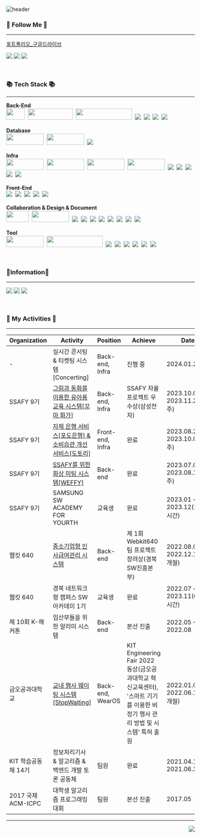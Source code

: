

![header](https://capsule-render.vercel.app/api?type=waving&color=timeGradient&text=%EC%97%B4%EC%A0%95%EC%A0%81%EC%9D%B8%20%EC%BB%A4%EB%AE%A4%EB%8B%88%EC%BC%80%EC%9D%B4%ED%84%B0%20%EB%B0%B1%EC%97%94%EB%93%9C%20%EA%B0%9C%EB%B0%9C%EC%9E%90%20%EB%B0%A9%EC%A7%84%EC%84%B1&animation=twinkling&fontSize=35&fontAlignY=40&fontAlign=50&height=250)
<h3 align="left">🌈 Follow Me 🌈</h3>

---

[포트폴리오_구글드라이브](https://drive.google.com/file/d/1V7lwvjcMtLzPF6OC3BgxA1lUIpVJXOs_/view?usp=sharing)

<a href="https://velog.io/@wlstjdwkd"><img src="https://img.shields.io/badge/Tech%20Blog-11B48A?style=square&logo=Vimeo&logoColor=white"/></a>
<a href="https://www.instagram.com/bvng._.mooomiin/"><img src="https://img.shields.io/badge/Instagram-E4405F?style=square&logo=Instagram&logoColor=white"/></a>
<a href="mailto:xkakrlfh@gmail.com"><img src="https://img.shields.io/badge/Gmail-d14836?style=square&logo=Gmail&logoColor=white"/></a></br>


<br>

<h3 align="left">📚 Tech Stack 📚</h3>

---

<p align="left">
  <strong>Back-End</strong><br>
  <img src="https://img.shields.io/badge/Java-007396?style=square&logo=Java&logoColor=white" width="50" height="30"/>&nbsp
  <img src="https://img.shields.io/badge/SpringBoot-6DB33F?style=square&logo=SpringBoot&logoColor=white" width="120" height="30"/>&nbsp 
<img src="https://img.shields.io/badge/Spring Data JPA-3FE87F?style=square&logo=Java&logoColor=white" width="150" height="30"/>&nbsp
<img src="https://img.shields.io/badge/Spring-6DB33F?style=square&logo=Spring&logoColor=white"/>&nbsp
  <img src="https://img.shields.io/badge/MyBatis-007396?style=square&logo=Java&logoColor=white"/>&nbsp 
       <img src="https://img.shields.io/badge/Python-3776AB?style=square&logo=Python&logoColor=white"/>&nbsp
 <img src="https://img.shields.io/badge/Flask-000000?style=square&logo=Flask&logoColor=white"/>&nbsp
<br><br>
  <strong>Database</strong><br>
  <img src="https://img.shields.io/badge/MySQL-4479A1?style=square&logo=MySQL&logoColor=white" width=100" height="30"/>&nbsp
  <img src="https://img.shields.io/badge/Redis-DC382D?style=square&logo=Redis&logoColor=white" width=100" height="30"/>&nbsp
      <img src="https://img.shields.io/badge/MariaDB-003545?style=square&logo=MariaDB&logoColor=white"/>&nbsp
<br><br>
  <strong>Infra</strong><br>
  <img src="https://img.shields.io/badge/AWS EC2-FF9900?style=square&logo=Amazon EC2&logoColor=white" width=100" height="30"/>&nbsp
  <img src="https://img.shields.io/badge/AWS RDS-527FFF?style=square&logo=Amazon RDS&logoColor=white" width=100" height="30"/>&nbsp
<img src="https://img.shields.io/badge/Docker-2496ED?style=square&logo=Docker&logoColor=white"  width=100" height="30"/>&nbsp 
      <img src="https://img.shields.io/badge/Jenkins-D24939?style=square&logo=Jenkins&logoColor=white"  width=100" height="30"/>&nbsp
<img src="https://img.shields.io/badge/AWS S3-569A31?style=square&logo=Amazon S3&logoColor=white"/>&nbsp
<img src="https://img.shields.io/badge/Nginx-009639?style=square&logo=NGINX&logoColor=white"/>&nbsp          
      <img src="https://img.shields.io/badge/Docker Compose-2496ED?style=square&logo=Docker Compose&logoColor=white"/>&nbsp
          <img src="https://img.shields.io/badge/letsencrypt-003A70?style=square&logo=letsencrypt&logoColor=white"/>&nbsp
          <img src="https://img.shields.io/badge/CloudFront-2496ED?style=square&logo=CloudFront&logoColor=white"/>&nbsp
<br><br>
  <strong>Front-End</strong><br>
  <img src="https://img.shields.io/badge/html5-E34F26?style=square&logo=html5&logoColor=white"/>&nbsp
  <img src="https://img.shields.io/badge/css3-1572B6?style=square&logo=css3&logoColor=white"/>&nbsp
      <img src="https://img.shields.io/badge/javascript-F7DF1E?style=square&logo=javascript&logoColor=white"/>&nbsp
      <img src="https://img.shields.io/badge/react-61DAFB?style=square&logo=react&logoColor=white"/>&nbsp
      <img src="https://img.shields.io/badge/react native-61DAFB?style=square&logo=react&logoColor=white"/>&nbsp
<br><br>
  <strong>Collaboration & Design & Document</strong><br>
  <img src="https://img.shields.io/badge/git-F05032?style=square&logo=git&logoColor=white" width=60" height="30"/>&nbsp
      <img src="https://img.shields.io/badge/github-181717?style=square&logo=github&logoColor=white" width=100" height="30"/>&nbsp 
<img src="https://img.shields.io/badge/gitlab-FC6D26?style=square&logo=gitlab&logoColor=white"/>&nbsp
      <img src="https://img.shields.io/badge/notion-000000?style=square&logo=notion&logoColor=white"/>&nbsp
      <img src="https://img.shields.io/badge/Google Drive-4285F4?style=square&logo=googledrive&logoColor=white"/>&nbsp
      <img src="https://img.shields.io/badge/Gerrit-EEEEEE?style=square&logo=gerrit&logoColor=white"/>&nbsp
      <img src="https://img.shields.io/badge/Figma-F24E1E?style=square&logo=figma&logoColor=white"/>&nbsp
      <img src="https://img.shields.io/badge/Jira-0052CC?style=square&logo=jirasoftware&logoColor=white"/>&nbsp
      <img src="https://img.shields.io/badge/Postman-FF6C37?style=square&logo=postman&logoColor=white"/>&nbsp
      <img src="https://img.shields.io/badge/Swagger-85EA2D?style=square&logo=swagger&logoColor=white"/>&nbsp
<br><br>
  <strong>Tool</strong><br>
  <img src="https://img.shields.io/badge/IntelliJ-000000?style=square&logo=intellijidea&logoColor=white" width=100" height="30"/>&nbsp
        <img src="https://img.shields.io/badge/MySQL Workbench-4479A1?style=square&logo=MySQL&logoColor=white" width=150" height="30"/>&nbsp 
<img src="https://img.shields.io/badge/Eclipse-000000?style=square&logo=eclipseide&logoColor=white"/>&nbsp
      <img src="https://img.shields.io/badge/Pycharm-000000?style=square&logo=pycharm&logoColor=white"/>&nbsp
      <img src="https://img.shields.io/badge/VS Code-007ACC?style=square&logo=visualstudiocode&logoColor=white"/>&nbsp
  <img src="https://img.shields.io/badge/HeidiSQL-6DB33F?style=square&logo=HeidiSQL&logoColor=white"/>&nbsp 
          <img src="https://img.shields.io/badge/putty-003A70?style=square&logo=putty&logoColor=white"/>&nbsp
  <img src="https://img.shields.io/badge/mobaxterm-000000?style=square&logo=mobaxterm&logoColor=white"/>&nbsp

</p>

<br>


<h3 align="left">🎈Information🎲</h3>

---
<p align="left">
    <img src="https://github-readme-stats.vercel.app/api/top-langs/?username=wlstjdwkd&layout=compact">
    <img src="http://mazassumnida.wtf/api/generate_badge?boj=wlstjdwkd">
    <img src="https://github-readme-stats.vercel.app/api?username=wlstjdwkd&show_icons=true&theme=radical">
</p>

<br>

<h3 align="left">📌 My Activities 📌</h3>

---

| Organization  | Activity                                                                           | Position         | Achieve                                                                             | Date                         |
|---------------|------------------------------------------------------------------------------------|------------------|-------------------------------------------------------------------------------------|------------------------------|
| -             | 실시간 콘서팅 & 티켓팅 시스템[Concerting]                                                      | Back-end, Infra  | 진행 중                                                                                | 2024.01.21 ~                 |
| SSAFY 9기      | [그림과 동화를 이용한 유아용 교육 시스템[꼬마 화가]](https://github.com/A-Little-Painter/LittlePainter) | Back-end, Infra  | SSAFY 자율 프로젝트 우수상(삼성전자)                                                             | 2023.10.09 ~ 2023.11.22(7주)  |
| SSAFY 9기      | [자체 은행 서비스[포도은행] & 소비습관 개선 서비스[도토리]](https://github.com/wlstjdwkd/PodoBank-Dotori) | Front-end, Infra | 완료                                                                                  | 2023.08.28 ~ 2023.10.06(7주)  |
| SSAFY 9기      | [SSAFY를 위한 화상 미팅 시스템[WEFFY]](https://github.com/wlstjdwkd/WEFFY)                   | Back-end         | 완료                                                                                  | 2023.07.04 ~ 2023.08.13(7주)  |
| SSAFY 9기      | SAMSUNG SW ACADEMY FOR YOURTH                                                      | 교육생              | 완료                                                                                  | 2023.01 ~ 2023.12(1600시간)    |
| 웹킷 640        | [중소기업형 인사급여관리 시스템](https://github.com/wlstjdwkd/Company-Management-System)         | Back-end         | 제 1회 Webkit640 팀 프로젝트 장려상(경북SW진흥본부)                                                 | 2022.08.09 ~ 2022.12.14(4개월) |
| 웹킷 640        | 경북 네트워크형 캠퍼스 SW 아카데미 1기                                                            | 교육생              | 완료                                                                                  | 2022.07 ~ 2023.11(640시간)     |
| 제 10회 K-해커톤   | 임산부들을 위한 알리미 시스템                                                                   | Back-end         | 본선 진출                                                                               | 2022.05 ~ 2022.08            |
| 금오공과대학교       | [교내 행사 웨이팅 시스템[StopWaiting]](https://github.com/wlstjdwkd/Stop_Waiting)                                                     | Back-end, WearOS | KIT Engineering Fair 2022 동상(금오공과대학교 혁신교육센터),<br/>'스마트 기기를 이용한 비정기 행사 관리 방법 및 시스템' 특허 출원 | 2022.01.04 ~ 2022.06.14(6개월) |
| KIT 학습공동체 14기 | 정보처리기사 & 알고리즘 & 백엔드 개발 토론 공동체                                                      | 팀원               | 완료                                                                                  | 2021.04.11 ~ 2021.06.30      |
| 2017 국제 ACM-ICPC         | 대학생 알고리즘 프로그래밍 대회                                                                  | 팀원               | 본선 진출         | 2017.05         |



---

<div style="text-align: right">
    <a href="https://hits.seeyoufarm.com">
        <img src="https://hits.seeyoufarm.com/api/count/incr/badge.svg?url=https%3A%2F%2Fgithub.com%2Fwlstjdwkd&count_bg=%233D79C8&title_bg=%23555555&icon=github.svg&icon_color=%23E7E7E7&title=hits&edge_flat=false"/>
    </a>
</div>
